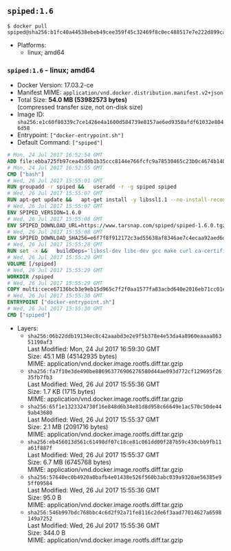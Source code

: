 ## `spiped:1.6`

```console
$ docker pull spiped@sha256:b1fc40a44538ebeb49cee359f45c32469f8c0ec488517e7e222d899ca5da39c8
```

-	Platforms:
	-	linux; amd64

### `spiped:1.6` - linux; amd64

-	Docker Version: 17.03.2-ce
-	Manifest MIME: `application/vnd.docker.distribution.manifest.v2+json`
-	Total Size: **54.0 MB (53982573 bytes)**  
	(compressed transfer size, not on-disk size)
-	Image ID: `sha256:e1c60f80339c7ce1426e4a1600d584739e8157ae6ed9350afdf61032e8046d58`
-	Entrypoint: `["docker-entrypoint.sh"]`
-	Default Command: `["spiped"]`

```dockerfile
# Mon, 24 Jul 2017 16:52:54 GMT
ADD file:ebba725fb97cea45d0b1b35ccc8144e766fcfc9a78530465c23b0c4674b14042 in / 
# Mon, 24 Jul 2017 16:52:55 GMT
CMD ["bash"]
# Wed, 26 Jul 2017 15:55:01 GMT
RUN groupadd -r spiped &&	useradd -r -g spiped spiped
# Wed, 26 Jul 2017 15:55:07 GMT
RUN apt-get update &&	apt-get install -y libssl1.1 --no-install-recommends &&	rm -rf /var/lib/apt/lists/*
# Wed, 26 Jul 2017 15:55:07 GMT
ENV SPIPED_VERSION=1.6.0
# Wed, 26 Jul 2017 15:55:08 GMT
ENV SPIPED_DOWNLOAD_URL=https://www.tarsnap.com/spiped/spiped-1.6.0.tgz
# Wed, 26 Jul 2017 15:55:08 GMT
ENV SPIPED_DOWNLOAD_SHA256=e6f7f8f912172c3ad55638af8346ae7c4ecaa92aed6d3fb60f2bda4359cba1e4
# Wed, 26 Jul 2017 15:55:28 GMT
RUN set -x &&	buildDeps='libssl-dev libc-dev gcc make curl ca-certificates' &&	apt-get update && apt-get install -y $buildDeps --no-install-recommends &&	rm -rf /var/lib/apt/lists/* &&	curl -fsSL "$SPIPED_DOWNLOAD_URL" -o spiped.tar.gz &&	echo "$SPIPED_DOWNLOAD_SHA256 spiped.tar.gz" |sha256sum -c - &&	mkdir -p /usr/local/src/spiped &&	tar xzf "spiped.tar.gz" -C /usr/local/src/spiped --strip-components=1 &&	rm "spiped.tar.gz" &&	make -C /usr/local/src/spiped &&	make -C /usr/local/src/spiped install &&	rm -rf /usr/local/src/spiped &&	apt-get purge -y --auto-remove $buildDeps
# Wed, 26 Jul 2017 15:55:29 GMT
VOLUME [/spiped]
# Wed, 26 Jul 2017 15:55:29 GMT
WORKDIR /spiped
# Wed, 26 Jul 2017 15:55:29 GMT
COPY multi:cece67136bcb3e9eb15d965c7f2f0aa1577fa83acbd640e2016eb71cc01e0cfa in /usr/local/bin/ 
# Wed, 26 Jul 2017 15:55:30 GMT
ENTRYPOINT ["docker-entrypoint.sh"]
# Wed, 26 Jul 2017 15:55:30 GMT
CMD ["spiped"]
```

-	Layers:
	-	`sha256:06b22ddb19134ec8c42aaabd3e2e9f5b378e4e53da4a8960eaaaa86351190af3`  
		Last Modified: Mon, 24 Jul 2017 16:59:30 GMT  
		Size: 45.1 MB (45142935 bytes)  
		MIME: application/vnd.docker.image.rootfs.diff.tar.gzip
	-	`sha256:fa7f10e3de490be886963776906276580d44ae093d772cf129695f2635fb7fb3`  
		Last Modified: Wed, 26 Jul 2017 15:55:36 GMT  
		Size: 1.7 KB (1715 bytes)  
		MIME: application/vnd.docker.image.rootfs.diff.tar.gzip
	-	`sha256:65f1e1323324730f16e848d6b34e81d8d958c66649e1ac570c50de449ab43680`  
		Last Modified: Wed, 26 Jul 2017 15:55:37 GMT  
		Size: 2.1 MB (2091716 bytes)  
		MIME: application/vnd.docker.image.rootfs.diff.tar.gzip
	-	`sha256:eb456013d561c61498df07c18ce81c061dd00f287b59c430cbb9fb11a61f887f`  
		Last Modified: Wed, 26 Jul 2017 15:55:37 GMT  
		Size: 6.7 MB (6745768 bytes)  
		MIME: application/vnd.docker.image.rootfs.diff.tar.gzip
	-	`sha256:57640ec0b4920a0bafb4e01438e526f560b3abc039a9320ae56385e95ff09584`  
		Last Modified: Wed, 26 Jul 2017 15:55:36 GMT  
		Size: 95.0 B  
		MIME: application/vnd.docker.image.rootfs.diff.tar.gzip
	-	`sha256:546b997bdc768bbc4c6d2f92a71fe8116c2de6f3aad77014627a6598149a7252`  
		Last Modified: Wed, 26 Jul 2017 15:55:36 GMT  
		Size: 344.0 B  
		MIME: application/vnd.docker.image.rootfs.diff.tar.gzip
